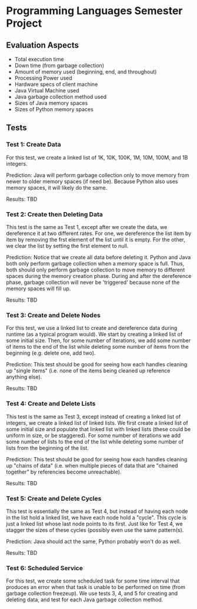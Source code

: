 # Programming Languages Semester Project

## Evaluation Aspects
* Total execution time 
* Down time (from garbage collection)
* Amount of memory used (beginning, end, and throughout)
* Processing Power used
* Hardware specs of client machine
* Java Virtual Machine used
* Java garbage collection method used
* Sizes of Java memory spaces
* Sizes of Python memory spaces


## Tests

### Test 1: Create Data
For this test, we create a linked list of 1K, 10K, 100K, 1M, 10M,  100M, and 1B integers.

Prediction: Java will perform garbage collection only to move memory from newer to older memory spaces (if need be). Because Python also uses memory spaces, it will likely do the same. 

Results: TBD


### Test 2: Create then Deleting Data
This test is the same as Test 1, except after we create the data, we dereference it at two different rates. For one, we dereference the list item by item by removing the frst element of the list until it is empty. For the other, we clear the list by setting the first element to null.

Prediction: Notice that we create all data before deleting it. Python and Java both only perform garbage collection when a memory space is full. Thus, both should only perform garbage collection to move memory to different spaces during the memory creation phase. During and after the dereference phase, garbage collection will never be 'triggered' because none of the memory spaces will fill up.

Results: TBD

### Test 3: Create and Delete Nodes
For this test, we use a linked list to create and dereference data during runtime (as a typical program would). We start by creating a linked list of some initial size. Then, for some number of iterations, we add some number of items to the end of the list while deleting some number of items from the beginning (e.g. delete one, add two). 

Prediction: This test should be good for seeing how each handles cleaning up "single items" (i.e. none of the items being cleaned up reference anything else).

Results: TBD

### Test 4: Create and Delete Lists
This test is the same as Test 3, except instead of creating a linked list of integers, we create a linked list of linked lists. We first create a linked list of some initial size and populate that linked list with linked lists (these could be uniform in size, or be staggered). For some number of iterations we add some number of lists to the end of the list while deleting some number of lists from the beginning of the list.

Prediction: This test should be good for seeing how each handles cleaning up "chains of data" (i.e. when multiple pieces of data that are "chained together" by referencies become unreachable).

Results: TBD

### Test 5: Create and Delete Cycles
This test is essentially the same as Test 4, but instead of having each node in the list hold a linked list, we have each node hold a "cycle". This cycle is just a linked list whose last node points to its first. Just like for Test 4, we stagger the sizes of these cycles (possibly even use the same pattern(s).

Prediction: Java should act the same, Python probably won't do as well.

Results: TBD

### Test 6: Scheduled Service
For this test, we create some scheduled task for some time interval that produces an error when that task is unable to be performed on time (from garbage collection freezeup). We use tests 3, 4, and 5 for creating and deleting data, and test for each Java garbage collection method.
